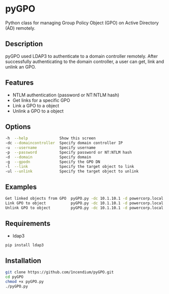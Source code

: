 # pyGPO

Python class for managing Group Policy Object (GPO) on Active Directory (AD) remotely.

## Description

pyGPO used LDAP3 to authenticate to a domain controller remotely. After successfully authenticating to the domain controller, a user can get, link and unlink an GPO.

## Features

- NTLM authentication (password or NT:NTLM hash)
- Get links for a specific GPO
- Link a GPO to a object
- Unlink a GPO to a object

## Options

```bash
-h  --help              Show this screen
-dc --domaincontroller  Specify domain controller IP
-u  --username          Specify username
-p  --password          Specify password or NT:NTLM hash
-d  --domain            Specify domain
-g  --gpodn             Specify the GPO DN
-l  --link              Specify the target object to link
-ul --unlink            Specify the target object to unlink
```

## Examples

```bash
Get linked objects from GPO  pyGPO.py -dc 10.1.10.1 -d powercorp.local -u john -p 'John123' -g 'CN={2AADC2C9-C75F-45EF-A002-A22E1893FDB5},CN=POLICIES,CN=SYSTEM,DC=POWERCORP,DC=LOCAL'
Link GPO to object           pyGPO.py -dc 10.1.10.1 -d powercorp.local -u john -p 'John123' -g 'CN={2AADC2C9-C75F-45EF-A002-A22E1893FDB5},CN=POLICIES,CN=SYSTEM,DC=POWERCORP,DC=LOCAL' -l 'OU=SERVERS,DC=POWERCORP,DC=LOCAL'
Unlink GPO to object         pyGPO.py -dc 10.1.10.1 -d powercorp.local -u john -p 'John123' -g 'CN={2AADC2C9-C75F-45EF-A002-A22E1893FDB5},CN=POLICIES,CN=SYSTEM,DC=POWERCORP,DC=LOCAL' -ul 'OU=SERVERS,DC=POWERCORP,DC=LOCAL'
```

## Requirements

- ldap3

```bash
pip install ldap3
```

## Installation

```bash
git clone https://github.com/1ncendium/pyGPO.git
cd pyGPO
chmod +x pyGPO.py
./pyGPO.py
```

